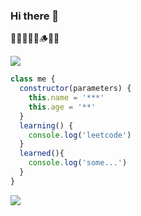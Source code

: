 ### Hi there 👋

🏃‍♀️🧱🏃‍♀️🪵🏃‍♀

![](https://avatars.githubusercontent.com/u/46018456?v=4)

```Javascript
class me {
  constructor(parameters) {
    this.name = '***'
    this.age = '**'
  }
  learning() {
    console.log('leetcode')
  }
  learned(){
    console.log('some...')
  }
}
```

![](https://static.leetcode-cn.com/cn-mono-assets/production/assets/logo-dark-cn.c42314a8.svg)
<a href="https://leetcode-cn.com/u/fridaysunnyd/"></a>
<!--
**fridaysunnyd/fridaysunnyd** is a ✨ _special_ ✨ repository because its `README.md` (this file) appears on your GitHub profile.

Here are some ideas to get you started:

- 🔭 I’m currently working on ...
- 🌱 I’m currently learning ...
- 👯 I’m looking to collaborate on ...
- 🤔 I’m looking for help with ...
- 💬 Ask me about ...
- 📫 How to reach me: ...
- 😄 Pronouns: ...
- ⚡ Fun fact: ...
-->
